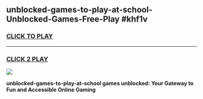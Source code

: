 
## unblocked-games-to-play-at-school-Unblocked-Games-Free-Play #khf1v
<h3>
<a href="https://us.freeplayer.one?title=unblocked-games-to-play-at-school&ref=9M">CLICK TO PLAY</a></h3>
<hr>

<h3>
<a href="https://us.freeplayer.one?title=unblocked-games-to-play-at-school&ref=9M">CLICK 2 PLAY</a>
  
</h3>

<a href="https://us.freeplayer.one?title=unblocked-games-to-play-at-school&ref=9M"><img src="https://clearcache.store/games.png"></a>


**unblocked-games-to-play-at-school games unblocked: Your Gateway to Fun and Accessible Online Gaming**
